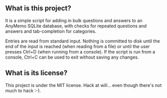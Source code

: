 What is this project?
---------------------

It is a simple script for adding in bulk questions and answers to an
AnyMemo SQLite database, with checks for repeated questions and
answers and tab-completion for categories.

Entries are read from standard input. Nothing is committed to disk
until the end of the input is reached (when reading from a file) or
until the user presses Ctrl+D (when running from a console). If the
script is run from a console, Ctrl+C can be used to exit without
saving any changes.

What is its license?
--------------------

This project is under the MIT license. Hack at will... even though
there's not much to hack :-).
